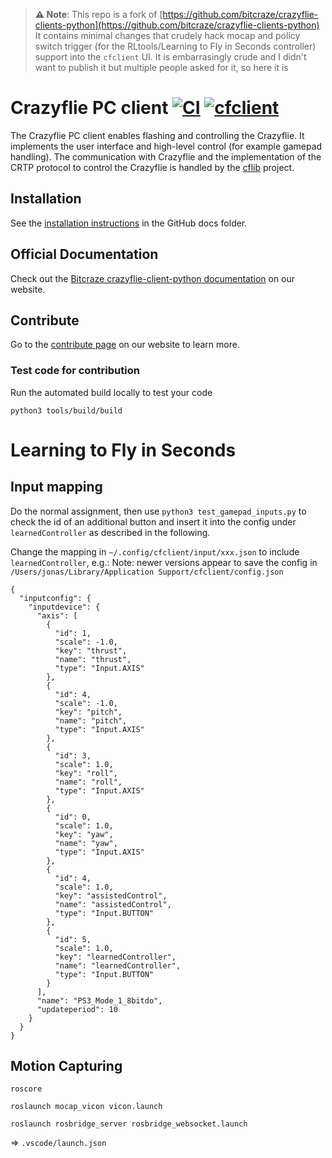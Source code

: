 > **⚠️ Note**: This repo is a fork of [https://github.com/bitcraze/crazyflie-clients-python](https://github.com/bitcraze/crazyflie-clients-python)
> It contains minimal changes that crudely hack mocap and policy switch trigger (for the RLtools/Learning to Fly in Seconds controller) support into the `cfclient` UI. It is embarrasingly crude and I didn't want to publish it but multiple people asked for it, so here it is


# Crazyflie PC client [![CI](https://github.com/bitcraze/crazyflie-clients-python/workflows/CI/badge.svg)](https://github.com/bitcraze/crazyflie-clients-python/actions?query=workflow%3ACI) [![cfclient](https://snapcraft.io//cfclient/badge.svg)](https://snapcraft.io/cfclient)


The Crazyflie PC client enables flashing and controlling the Crazyflie.
It implements the user interface and high-level control (for example gamepad handling).
The communication with Crazyflie and the implementation of the CRTP protocol to control the Crazyflie is handled by the [cflib](https://github.com/bitcraze/crazyflie-lib-python) project.

## Installation
See the [installation instructions](docs/installation/install.md) in the GitHub docs folder.

## Official Documentation

Check out the [Bitcraze crazyflie-client-python documentation](https://www.bitcraze.io/documentation/repository/crazyflie-clients-python/master/) on our website.

## Contribute
Go to the [contribute page](https://www.bitcraze.io/contribute/) on our website to learn more.

### Test code for contribution
Run the automated build locally to test your code

	python3 tools/build/build



# Learning to Fly in Seconds

## Input mapping


Do the normal assignment, then use `python3 test_gamepad_inputs.py` to check the id of an additional button and insert it into the config under `learnedController` as described in the following.

Change the mapping in `~/.config/cfclient/input/xxx.json` to include `learnedController`, e.g.:
Note: newer versions appear to save the config in `/Users/jonas/Library/Application Support/cfclient/config.json`

```
{
  "inputconfig": {
    "inputdevice": {
      "axis": [
        {
          "id": 1,
          "scale": -1.0,
          "key": "thrust",
          "name": "thrust",
          "type": "Input.AXIS"
        },
        {
          "id": 4,
          "scale": -1.0,
          "key": "pitch",
          "name": "pitch",
          "type": "Input.AXIS"
        },
        {
          "id": 3,
          "scale": 1.0,
          "key": "roll",
          "name": "roll",
          "type": "Input.AXIS"
        },
        {
          "id": 0,
          "scale": 1.0,
          "key": "yaw",
          "name": "yaw",
          "type": "Input.AXIS"
        },
        {
          "id": 4,
          "scale": 1.0,
          "key": "assistedControl",
          "name": "assistedControl",
          "type": "Input.BUTTON"
        },
        {
          "id": 5,
          "scale": 1.0,
          "key": "learnedController",
          "name": "learnedController",
          "type": "Input.BUTTON"
        }
      ],
      "name": "PS3_Mode_1_8bitdo",
      "updateperiod": 10
    }
  }
}
```

## Motion Capturing

```
roscore
```

```
roslaunch mocap_vicon vicon.launch
```

```
roslaunch rosbridge_server rosbridge_websocket.launch
```


=> `.vscode/launch.json`

